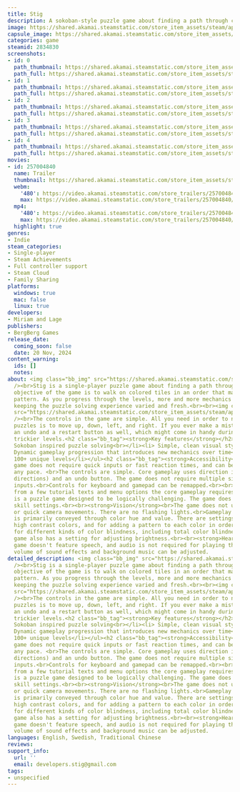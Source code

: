 ```yaml
---
title: Stig
description: A sokoban-style puzzle game about finding a path through colors.
image: https://shared.akamai.steamstatic.com/store_item_assets/steam/apps/2834830/header.jpg?t=1732260555
capsule_image: https://shared.akamai.steamstatic.com/store_item_assets/steam/apps/2834830/677b04d6c59160e6b897a6571045ba1fb94f7f39/capsule_231x87.jpg?t=1732260555
categories: game
steamid: 2834830
screenshots:
- id: 0
  path_thumbnail: https://shared.akamai.steamstatic.com/store_item_assets/steam/apps/2834830/ss_4f288954f51a098e835b625ac9f1dc447c265ec2.600x338.jpg?t=1732260555
  path_full: https://shared.akamai.steamstatic.com/store_item_assets/steam/apps/2834830/ss_4f288954f51a098e835b625ac9f1dc447c265ec2.1920x1080.jpg?t=1732260555
- id: 1
  path_thumbnail: https://shared.akamai.steamstatic.com/store_item_assets/steam/apps/2834830/ss_19d83c7221694245b157251a816871dda239b13a.600x338.jpg?t=1732260555
  path_full: https://shared.akamai.steamstatic.com/store_item_assets/steam/apps/2834830/ss_19d83c7221694245b157251a816871dda239b13a.1920x1080.jpg?t=1732260555
- id: 2
  path_thumbnail: https://shared.akamai.steamstatic.com/store_item_assets/steam/apps/2834830/ss_df9ba508661d9a61f149c1f4332622880eef0703.600x338.jpg?t=1732260555
  path_full: https://shared.akamai.steamstatic.com/store_item_assets/steam/apps/2834830/ss_df9ba508661d9a61f149c1f4332622880eef0703.1920x1080.jpg?t=1732260555
- id: 3
  path_thumbnail: https://shared.akamai.steamstatic.com/store_item_assets/steam/apps/2834830/ss_90484a82af8265dbe3bd73b814bf98daa0ba81a1.600x338.jpg?t=1732260555
  path_full: https://shared.akamai.steamstatic.com/store_item_assets/steam/apps/2834830/ss_90484a82af8265dbe3bd73b814bf98daa0ba81a1.1920x1080.jpg?t=1732260555
- id: 4
  path_thumbnail: https://shared.akamai.steamstatic.com/store_item_assets/steam/apps/2834830/ss_1b926afdf9b184b4bc1462dbd62d6792c85ffa51.600x338.jpg?t=1732260555
  path_full: https://shared.akamai.steamstatic.com/store_item_assets/steam/apps/2834830/ss_1b926afdf9b184b4bc1462dbd62d6792c85ffa51.1920x1080.jpg?t=1732260555
movies:
- id: 257004840
  name: Trailer
  thumbnail: https://shared.akamai.steamstatic.com/store_item_assets/steam/apps/257004840/98f6d1268a931620916b0f9588e4e0b47da81b15/movie_600x337.jpg?t=1728472588
  webm:
    '480': https://video.akamai.steamstatic.com/store_trailers/257004840/movie480_vp9.webm?t=1728472588
    max: https://video.akamai.steamstatic.com/store_trailers/257004840/movie_max_vp9.webm?t=1728472588
  mp4:
    '480': https://video.akamai.steamstatic.com/store_trailers/257004840/movie480.mp4?t=1728472588
    max: https://video.akamai.steamstatic.com/store_trailers/257004840/movie_max.mp4?t=1728472588
  highlight: true
genres:
- Indie
steam_categories:
- Single-player
- Steam Achievements
- Full controller support
- Steam Cloud
- Family Sharing
platforms:
  windows: true
  mac: false
  linux: true
developers:
- Miriam and Lage
publishers:
- BergBerg Games
release_date:
  coming_soon: false
  date: 20 Nov, 2024
content_warning:
  ids: []
  notes:
about: <img class="bb_img" src="https://shared.akamai.steamstatic.com/store_item_assets/steam/apps/2834830/extras/stig_banner.gif?t=1732260555"
  /><br>Stig is a single-player puzzle game about finding a path through colors. The
  objective of the game is to walk on colored tiles in an order that matches a given
  pattern. As you progress through the levels, more and more mechanics are introduced,
  keeping the puzzle solving experience varied and fresh.<br><br><img class="bb_img"
  src="https://shared.akamai.steamstatic.com/store_item_assets/steam/apps/2834830/extras/level-example-gif.gif?t=1732260555"
  /><br>The controls in the game are simple. All you need in order to navigate the
  puzzles is to move up, down, left, and right. If you ever make a mistake there is
  an undo and a restart button as well, which might come in handy during some of the
  trickier levels.<h2 class="bb_tag"><strong>Key features</strong></h2><ul class="bb_ul"><li>
  Sokoban inspired puzzle solving<br></li><li> Simple, clean visual style<br></li><li>
  Dynamic gameplay progression that introduces new mechanics over time<br></li><li>
  100+ unique levels</li></ul><h2 class="bb_tag"><strong>Accessibility</strong></h2><strong>Controls</strong><br>The
  game does not require quick inputs or fast reaction times, and can be played at
  any pace. <br>The controls are simple. Core gameplay uses direction input (four
  directions) and an undo button. The game does not require multiple simultaneous
  inputs.<br>Controls for keyboard and gamepad can be remapped.<br><br><strong>Cognitive</strong><br>Apart
  from a few tutorial texts and menu options the core gameplay requires no reading.<br>Stig
  is a puzzle game designed to be logically challenging. The game does not offer different
  skill settings.<br><br><strong>Vision</strong><br>The game does not use screen shake
  or quick camera movements. There are no flashing lights.<br>Gameplay information
  is primarily conveyed through color hue and value. There are settings for enabling
  high contrast colors, and for adding a pattern to each color in order to account
  for different kinds of color blindness, including total color blindness. <br>The
  game also has a setting for adjusting brightness.<br><br><strong>Hearing</strong><br>The
  game doesn't feature speech, and audio is not required for playing the game.<br>The
  volume of sound effects and background music can be adjusted.
detailed_description: <img class="bb_img" src="https://shared.akamai.steamstatic.com/store_item_assets/steam/apps/2834830/extras/stig_banner.gif?t=1732260555"
  /><br>Stig is a single-player puzzle game about finding a path through colors. The
  objective of the game is to walk on colored tiles in an order that matches a given
  pattern. As you progress through the levels, more and more mechanics are introduced,
  keeping the puzzle solving experience varied and fresh.<br><br><img class="bb_img"
  src="https://shared.akamai.steamstatic.com/store_item_assets/steam/apps/2834830/extras/level-example-gif.gif?t=1732260555"
  /><br>The controls in the game are simple. All you need in order to navigate the
  puzzles is to move up, down, left, and right. If you ever make a mistake there is
  an undo and a restart button as well, which might come in handy during some of the
  trickier levels.<h2 class="bb_tag"><strong>Key features</strong></h2><ul class="bb_ul"><li>
  Sokoban inspired puzzle solving<br></li><li> Simple, clean visual style<br></li><li>
  Dynamic gameplay progression that introduces new mechanics over time<br></li><li>
  100+ unique levels</li></ul><h2 class="bb_tag"><strong>Accessibility</strong></h2><strong>Controls</strong><br>The
  game does not require quick inputs or fast reaction times, and can be played at
  any pace. <br>The controls are simple. Core gameplay uses direction input (four
  directions) and an undo button. The game does not require multiple simultaneous
  inputs.<br>Controls for keyboard and gamepad can be remapped.<br><br><strong>Cognitive</strong><br>Apart
  from a few tutorial texts and menu options the core gameplay requires no reading.<br>Stig
  is a puzzle game designed to be logically challenging. The game does not offer different
  skill settings.<br><br><strong>Vision</strong><br>The game does not use screen shake
  or quick camera movements. There are no flashing lights.<br>Gameplay information
  is primarily conveyed through color hue and value. There are settings for enabling
  high contrast colors, and for adding a pattern to each color in order to account
  for different kinds of color blindness, including total color blindness. <br>The
  game also has a setting for adjusting brightness.<br><br><strong>Hearing</strong><br>The
  game doesn't feature speech, and audio is not required for playing the game.<br>The
  volume of sound effects and background music can be adjusted.
languages: English, Swedish, Traditional Chinese
reviews:
support_info:
  url: ''
  email: developers.stig@gmail.com
tags:
- unspecified
---
```


